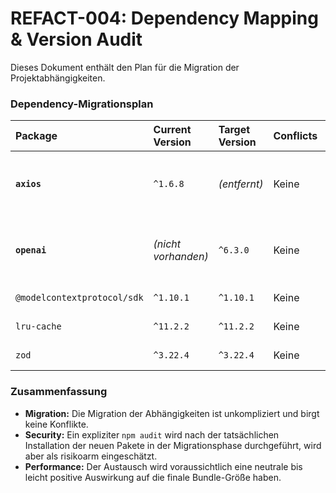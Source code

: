 # REFACT-004: Dependency Mapping & Version Audit

Dieses Dokument enthält den Plan für die Migration der Projektabhängigkeiten.

### Dependency-Migrationsplan

| Package | Current Version | Target Version | Conflicts | Security | Bundle-Impact |
| :--- | :--- | :--- | :--- | :--- | :--- |
| **`axios`** | `^1.6.8` | *(entfernt)* | Keine | N/A | **Positiv**. Entfernt die Bibliothek und ihre transitiven Abhängigkeiten. |
| **`openai`** | *(nicht vorhanden)* | `^6.3.0` | Keine | **OK** (Überprüfung via `npm audit` in späterem Schritt) | **Gering**. Die Bibliothek ist für den Einsatz in Bundles optimiert. |
| `@modelcontextprotocol/sdk` | `^1.10.1` | `^1.10.1` | Keine | OK | Keine Änderung. |
| `lru-cache` | `^11.2.2` | `^11.2.2` | Keine | OK | Keine Änderung. |
| `zod` | `^3.22.4` | `^3.22.4` | Keine | OK | Keine Änderung. |

### Zusammenfassung

*   **Migration:** Die Migration der Abhängigkeiten ist unkompliziert und birgt keine Konflikte.
*   **Security:** Ein expliziter `npm audit` wird nach der tatsächlichen Installation der neuen Pakete in der Migrationsphase durchgeführt, wird aber als risikoarm eingeschätzt.
*   **Performance:** Der Austausch wird voraussichtlich eine neutrale bis leicht positive Auswirkung auf die finale Bundle-Größe haben.
